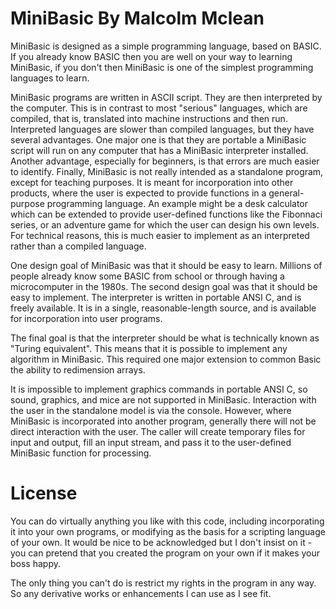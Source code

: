 # MiniBasic By Malcolm Mclean

MiniBasic is designed as a simple programming language, based on BASIC.
If you already know BASIC then you are well on your way to learning
MiniBasic, if you don't then MiniBasic is one of the simplest programming
languages to learn.

MiniBasic programs are written in ASCII script. They are then interpreted
by the computer. This is in contrast to most "serious" languages, which are
compiled, that is, translated into machine instructions and then run.
Interpreted languages are slower than compiled languages, but they have several
advantages. One major one is that they are portable a MiniBasic script will
run on any computer that has a MiniBasic interpreter installed.
Another advantage, especially for beginners, is that errors are much easier
to identify. Finally, MiniBasic is not really intended as a standalone program,
except for teaching purposes. It is meant for incorporation into other
products, where the user is expected to provide functions in a general-purpose
programming language. An example might be a desk calculator which can be
extended to provide user-defined functions like the Fibonnaci series, or an
adventure game for which the user can design his own levels.
For technical reasons, this is much easier to implement as an interpreted
rather than a compiled language.

One design goal of MiniBasic was that it should be easy to learn. Millions
of people already know some BASIC from school or through having a microcomputer
in the 1980s. The second design goal was that it should be easy to implement.
The interpreter is written in portable ANSI C, and is freely available. It is
in a single, reasonable-length source, and is available for incorporation into
user programs.

The final goal is that the interpreter should be what is technically known as
"Turing equivalent". This means that it is possible to implement any algorithm
in MiniBasic. This required one major extension to common Basic the ability
to redimension arrays.

It is impossible to implement graphics commands in portable ANSI C, so sound,
graphics, and mice are not supported in MiniBasic. Interaction with the user
in the standalone model is via the console.
However, where MiniBasic is incorporated into another program, generally there
will not be direct interaction with the user. The caller will create temporary
files for input and output, fill an input stream, and pass it to the
user-defined MiniBasic function for processing.

# License

You can do virtually anything you like with this code, including incorporating
it into your own programs, or modifying as the basis for a scripting language
of your own. It would be nice to be acknowledged but I don't insist on it - you
can pretend that you created the program on your own if it makes your boss
happy.

The only thing you can't do is restrict my rights in the program in any way.
So any derivative works or enhancements I can use as I see fit.

